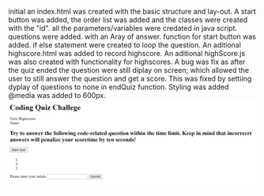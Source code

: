 initial an index.html was created with the basic structure and lay-out.
A start button was added, the order list was added and the classes were created with the "id".
all the parameters/variables were credated in java script. 
questions were added. with an Aray of answer.
function for start button was added.
if else statement were created to loop the question.
An aditional highscore.html was added to record highscore.
An aditional highScore.js was also created with functionality for highscores.
A bug was fix as after the quiz ended the question were still diplay on screen; which allowed the user to still answer the question and get a score. This was fixed by settiing dyplay of questions to none in endQuiz function.
Styling was added @media was added to 600px.
![layout before styling](https://github.com/Algex07/Timed-Coding-Quiz/blob/main/assets/layout%20before%20styling.png?raw=true)
